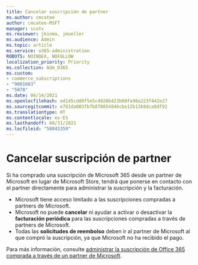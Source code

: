 ```yaml
---
title: Cancelar suscripción de partner
ms.author: cmcatee
author: cmcatee-MSFT
manager: scotv
ms.reviewer: jkinma, jmueller
ms.audience: Admin
ms.topic: article
ms.service: o365-administration
ROBOTS: NOINDEX, NOFOLLOW
localization_priority: Priority
ms.collection: Adm_O365
ms.custom:
- commerce_subscriptions
- "9001683"
- "5078"
ms.date: 04/14/2021
ms.openlocfilehash: ed145cdd0f5e5c4926b423b60fa90a223f442e27
ms.sourcegitcommit: e781da003fb7b878854846cbe12b13b9dca8df92
ms.translationtype: HT
ms.contentlocale: es-ES
ms.lasthandoff: 08/31/2021
ms.locfileid: "58843359"
---
```

# <a name="cancel-subscription-from-partner"></a>Cancelar suscripción de partner

Si ha comprado una suscripción de Microsoft 365 desde un partner de Microsoft en lugar de Microsoft Store, tendrá que ponerse en contacto con el partner directamente para administrar la suscripción y la facturación.

- Microsoft tiene acceso limitado a las suscripciones compradas a partners de Microsoft. 
- Microsoft no puede **cancelar** ni ayudar a activar o desactivar la **facturación periódica** para las suscripciones compradas a través de partners de Microsoft. 
- Todas las **solicitudes de reembolso** deben ir al partner de Microsoft al que compró la suscripción, ya que Microsoft no ha recibido el pago. 

Para más información, consulte [administrar la suscripción de Office 365 comprada a través de un partner de Microsoft](https://support.microsoft.com/help/4230739/microsoft-account-manage-office-365-subscription-from-third-party). 
